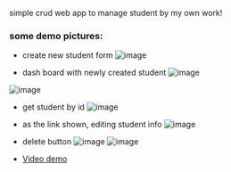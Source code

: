 simple crud web app to manage student by my own work!

### some demo pictures:

- create new student form
![image](https://user-images.githubusercontent.com/71376843/164879060-1f043dda-47c2-4763-9aa9-e24299420720.png) 

- dash board with newly created student
![image](https://user-images.githubusercontent.com/71376843/164879075-67526548-b494-4668-ac32-a6ad2926cdd3.png) 

![image](https://user-images.githubusercontent.com/71376843/164879087-38fc788c-c22a-4ab3-b36c-f972dfb13314.png)

- get student by id
![image](https://user-images.githubusercontent.com/71376843/164879097-39fa361e-2b8d-43c4-88c2-343956d425c0.png)

- as the link shown, editing student info
![image](https://user-images.githubusercontent.com/71376843/164879118-7df76249-0d7f-4f55-906d-617febb8e013.png)

- delete button
![image](https://user-images.githubusercontent.com/71376843/164879132-6a2ace07-b1d5-4736-b9db-ee060e6c3869.png)
![image](https://user-images.githubusercontent.com/71376843/164879143-247938f1-588d-46b1-b739-df349039f8b6.png)

- [Video demo](https://drive.google.com/file/d/1sOp98C4XI443LFGKzIeZziMBFDWBYW5w/view?usp=sharing)
